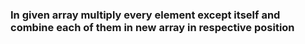 ### In given array multiply every element except itself and combine each of them in new array in respective position